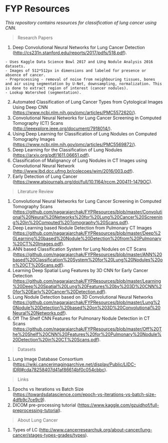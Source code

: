 # FYP Resources
*This repository contains resources for classification of lung cancer using CNN.*

> Research Papers

1. Deep Convolutional Neural Networks for Lung Cancer Detection (http://cs231n.stanford.edu/reports/2017/pdfs/518.pdf).

```
- Uses Kaggle Data Science Bowl 2017 and LUng Nodule Analysis 2016 datasets.
- Images of 512*512px in dimensions and labeled for presence or absence of cancer.
- Preprocessing - removal of noise from neighbouring tissues, bones and air using segmentation by U-Net, downsampling, normalization. This is done to extract region of interest (cancer nodules).
- Lookup Watershed (segmentation).
```

2. Automated Classification of Lung Cancer Types from Cytological Images Using Deep CNN (https://www.ncbi.nlm.nih.gov/pmc/articles/PMC5572620/).
3. Convolutional Neural Networks for Lung Cancer Screening in Computed Tomography (CT) Scans (http://ieeexplore.ieee.org/document/7918014/).
4. Using Deep Learning for Classification of Lung Nodules on Computed Tomography Images (https://www.ncbi.nlm.nih.gov/pmc/articles/PMC5569872/).
5. Deep Learning for the Classification of Lung Nodules (https://arxiv.org/pdf/1611.06651.pdf).
6. Classification of Malignancy of Lung Nodules in CT Images using Convolutional Neural Network (http://www.lbd.dcc.ufmg.br/colecoes/wim/2016/003.pdf).
7. Early Detection of Lung Cancer (https://www.atsjournals.org/doi/full/10.1164/rccm.200411-1479OC).

> Literature Review

1. Convolutional Neural Networks for Lung Cancer Screening in Computed Tomography Scans (https://github.com/nagarajarchak/FYPResources/blob/master/Convolutional%20Neural%20Networks%20for%20Lung%20Cancer%20Screening%20in%20Computed%20Tomography%20Scans.pdf).
2. Deep Learning based Nodule Detection from Pulmonary CT Images (https://github.com/nagarajarchak/FYPResources/blob/master/Deep%20Learning%20based%20Nodule%20Detection%20from%20Pulmonary%20CT%20Images.pdf).
3. ANN based Classification System for Lung Nodules on CT Scans (https://github.com/nagarajarchak/FYPResources/blob/master/ANN%20based%20Classification%20System%20for%20Lung%20Nodules%20on%20CT%20Scans.pdf).
4. Learning Deep Spatial Lung Features by 3D CNN for Early Cancer Detection (https://github.com/nagarajarchak/FYPResources/blob/master/Learning%20Deep%20Spatial%20Lung%20Features%20by%203D%20CNN%20for%20Early%20Cancer%20Detection.pdf).
5. Lung Nodule Detection based on 3D Convolutional Neural Networks (https://github.com/nagarajarchak/FYPResources/blob/master/Lung%20Nodule%20Detection%20based%20on%203D%20Convolutional%20Neural%20Networks.pdf).
6. Off The Shelf CNN Features for Pulmonary Nodule Detection in CT Scans (https://github.com/nagarajarchak/FYPResources/blob/master/Off%20The%20Shelf%20CNN%20Features%20for%20Pulmonary%20Nodule%20Detection%20in%20CT%20Scans.pdf).

> Datasets

1. Lung Image Database Consortium (https://wiki.cancerimagingarchive.net/display/Public/LIDC-IDRI#cda78258407d41af86614bf0c054cbbc).

> Links

1. Epochs vs Iterations vs Batch Size (https://towardsdatascience.com/epoch-vs-iterations-vs-batch-size-4dfb9c7ce9c9).
2. DICOM pre-processing tutorial (https://www.kaggle.com/gzuidhof/full-preprocessing-tutorial).

> About Lung Cancer

1. Types of LC (http://www.cancerresearchuk.org/about-cancer/lung-cancer/stages-types-grades/types).
